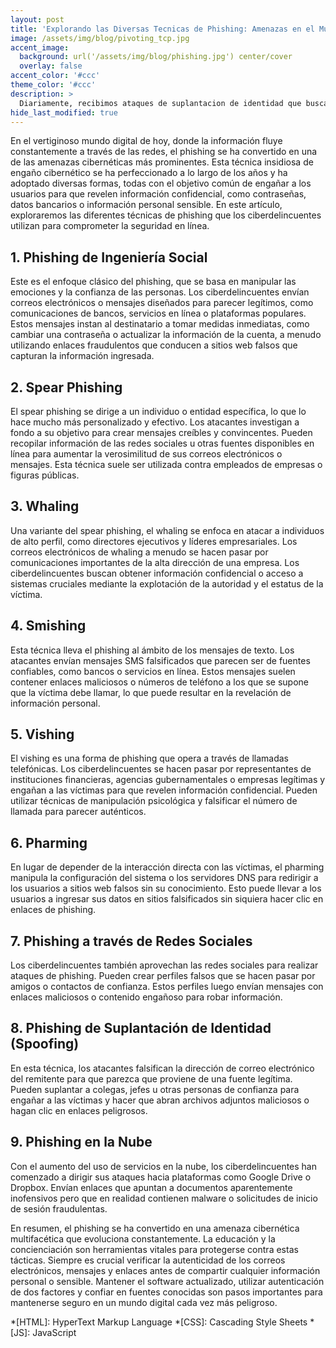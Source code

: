 ```yaml
---
layout: post
title: 'Explorando las Diversas Tecnicas de Phishing: Amenazas en el Mundo Digital'
image: /assets/img/blog/pivoting_tcp.jpg
accent_image: 
  background: url('/assets/img/blog/phishing.jpg') center/cover
  overlay: false
accent_color: '#ccc'
theme_color: '#ccc'
description: >
  Diariamente, recibimos ataques de suplantacion de identidad que buscan extraer dinero de nuestra cuenta bancaria, robar datos sensibles como credenciales o claves de acceso, o extraer informacion personal para otros fines. Estos ataques han evolucionado mucho a lo largo de los ultimos años y estos han dado lugar a un abanico de nuevos terminos que vamos a explicar en este post.
hide_last_modified: true
---
```


En el vertiginoso mundo digital de hoy, donde la información fluye constantemente a través de las redes, el phishing se ha convertido en una de las amenazas cibernéticas más prominentes. Esta técnica insidiosa de engaño cibernético se ha perfeccionado a lo largo de los años y ha adoptado diversas formas, todas con el objetivo común de engañar a los usuarios para que revelen información confidencial, como contraseñas, datos bancarios o información personal sensible. En este artículo, exploraremos las diferentes técnicas de phishing que los ciberdelincuentes utilizan para comprometer la seguridad en línea.

## 1. Phishing de Ingeniería Social

Este es el enfoque clásico del phishing, que se basa en manipular las emociones y la confianza de las personas. Los ciberdelincuentes envían correos electrónicos o mensajes diseñados para parecer legítimos, como comunicaciones de bancos, servicios en línea o plataformas populares. Estos mensajes instan al destinatario a tomar medidas inmediatas, como cambiar una contraseña o actualizar la información de la cuenta, a menudo utilizando enlaces fraudulentos que conducen a sitios web falsos que capturan la información ingresada.

## 2. Spear Phishing

El spear phishing se dirige a un individuo o entidad específica, lo que lo hace mucho más personalizado y efectivo. Los atacantes investigan a fondo a su objetivo para crear mensajes creíbles y convincentes. Pueden recopilar información de las redes sociales u otras fuentes disponibles en línea para aumentar la verosimilitud de sus correos electrónicos o mensajes. Esta técnica suele ser utilizada contra empleados de empresas o figuras públicas.

## 3. Whaling

Una variante del spear phishing, el whaling se enfoca en atacar a individuos de alto perfil, como directores ejecutivos y líderes empresariales. Los correos electrónicos de whaling a menudo se hacen pasar por comunicaciones importantes de la alta dirección de una empresa. Los ciberdelincuentes buscan obtener información confidencial o acceso a sistemas cruciales mediante la explotación de la autoridad y el estatus de la víctima.

## 4. Smishing

Esta técnica lleva el phishing al ámbito de los mensajes de texto. Los atacantes envían mensajes SMS falsificados que parecen ser de fuentes confiables, como bancos o servicios en línea. Estos mensajes suelen contener enlaces maliciosos o números de teléfono a los que se supone que la víctima debe llamar, lo que puede resultar en la revelación de información personal.

## 5. Vishing

El vishing es una forma de phishing que opera a través de llamadas telefónicas. Los ciberdelincuentes se hacen pasar por representantes de instituciones financieras, agencias gubernamentales o empresas legítimas y engañan a las víctimas para que revelen información confidencial. Pueden utilizar técnicas de manipulación psicológica y falsificar el número de llamada para parecer auténticos.

## 6. Pharming

En lugar de depender de la interacción directa con las víctimas, el pharming manipula la configuración del sistema o los servidores DNS para redirigir a los usuarios a sitios web falsos sin su conocimiento. Esto puede llevar a los usuarios a ingresar sus datos en sitios falsificados sin siquiera hacer clic en enlaces de phishing.

## 7. Phishing a través de Redes Sociales

Los ciberdelincuentes también aprovechan las redes sociales para realizar ataques de phishing. Pueden crear perfiles falsos que se hacen pasar por amigos o contactos de confianza. Estos perfiles luego envían mensajes con enlaces maliciosos o contenido engañoso para robar información.

## 8. Phishing de Suplantación de Identidad (Spoofing)

En esta técnica, los atacantes falsifican la dirección de correo electrónico del remitente para que parezca que proviene de una fuente legítima. Pueden suplantar a colegas, jefes u otras personas de confianza para engañar a las víctimas y hacer que abran archivos adjuntos maliciosos o hagan clic en enlaces peligrosos.

## 9. Phishing en la Nube

Con el aumento del uso de servicios en la nube, los ciberdelincuentes han comenzado a dirigir sus ataques hacia plataformas como Google Drive o Dropbox. Envían enlaces que apuntan a documentos aparentemente inofensivos pero que en realidad contienen malware o solicitudes de inicio de sesión fraudulentas.

En resumen, el phishing se ha convertido en una amenaza cibernética multifacética que evoluciona constantemente. La educación y la concienciación son herramientas vitales para protegerse contra estas tácticas. Siempre es crucial verificar la autenticidad de los correos electrónicos, mensajes y enlaces antes de compartir cualquier información personal o sensible. Mantener el software actualizado, utilizar autenticación de dos factores y confiar en fuentes conocidas son pasos importantes para mantenerse seguro en un mundo digital cada vez más peligroso.


*[HTML]: HyperText Markup Language
*[CSS]: Cascading Style Sheets
*[JS]: JavaScript
